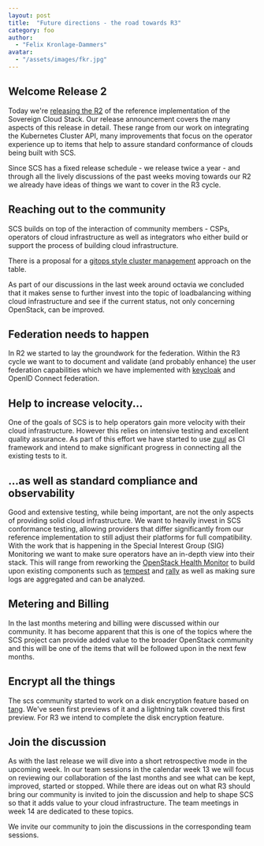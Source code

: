 ```yaml
---
layout: post
title:  "Future directions - the road towards R3"
category: foo
author:
  - "Felix Kronlage-Dammers"
avatar:
  - "/assets/images/fkr.jpg"
---
```


## Welcome Release 2

Today we're [releasing the R2](https://github.com/SovereignCloudStack/Docs/blob/main/Release-Notes/Release2.md) of the reference implementation of the Sovereign
Cloud Stack. Our release announcement covers the many aspects of this release
in detail. These range from our work on integrating the Kubernetes Cluster API,
many improvements that focus on the operator experience up to items that help
to assure standard conformance of clouds being built with SCS.

Since SCS has a fixed release schedule - we release twice a year - and through
all the lively discussions of the past weeks moving towards our R2 we already
have ideas of things we want to cover in the R3 cycle. 

## Reaching out to the community

SCS builds on top of the interaction of community members - CSPs, operators
of cloud infrastructure as well as integrators who either build or support the
process of building cloud infrastructure. 

There is a proposal for a [gitops style cluster management](https://github.com/SovereignCloudStack/Docs/pull/47)
approach on the table.

As part of our discussions in the last week around octavia we concluded that it
makes sense to further invest into the topic of loadbalancing withing cloud
infrastructure and see if the current status, not only concerning OpenStack, can 
be improved.

## Federation needs to happen

In R2 we started to lay the groundwork for the federation. Within the R3 cycle
we want to to document and validate (and probably enhance) the user federation
capabilities which we have implemented with [keycloak](https://www.keycloak.org) and OpenID Connect federation.

## Help to increase velocity...

One of the goals of SCS is to help operators gain more velocity with their
cloud infrastructure. However this relies on intensive testing and excellent
quality assurance. As part of this effort we have started to use [zuul](https://zuul-ci.org) as CI
framework and intend to make significant progress in connecting all the
existing tests to it.

## ...as well as standard compliance and observability

Good and extensive testing, while being important, are not the only aspects
of providing solid cloud infrastructure. We want to heavily invest in SCS
conformance testing, allowing providers that differ significantly from our
reference implementation to still adjust their platforms for full
compatibility. With the work that is happening in the Special Interest
Group (SIG) Monitoring we want to make sure operators have an in-depth
view into their stack. This will range from reworking the [OpenStack
Health Monitor](https://github.com/SovereignCloudStack/openstack-health-monitor) to build upon existing components such as [tempest](https://opendev.org/openstack/tempest/) and
[rally](https://opendev.org/openstack/rally) as well as making sure logs are aggregated and can be analyzed.

## Metering and Billing

In the last months metering and billing were discussed within our community.
It has become apparent that this is one of the topics where the SCS project can
provide added value to the broader OpenStack community and this will be one of
the items that will be followed upon in the next few months.

## Encrypt all the things

The scs community started to work on a disk encryption feature based on [tang](https://github.com/latchset/tang). We've
seen first previews of it and a lightning talk covered this first preview. For R3
we intend to complete the disk encryption feature.

## Join the discussion

As with the last release we will dive into a short retrospective mode in the upcoming
week. In our team sessions in the calendar week 13 we will focus on reviewing our
collaboration of the last months and see what can be kept, improved, started or stopped. 
While there are ideas out on what R3 should bring our community is invited to join the
discussion and help to shape SCS so that it adds value to your cloud infrastructure.
The team meetings in week 14 are dedicated to these topics.

We invite our community to join the discussions in the corresponding team sessions.

